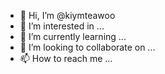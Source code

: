 - 👋 Hi, I’m @kiymteawoo
- 👀 I’m interested in ...
- 🌱 I’m currently learning ...
- 💞️ I’m looking to collaborate on ...
- 📫 How to reach me ...

<!---
kiymteawoo/kiymteawoo is a ✨ special ✨ repository because its `README.md` (this file) appears on your GitHub profile.
You can click the Preview link to take a look at your changes.
--->
